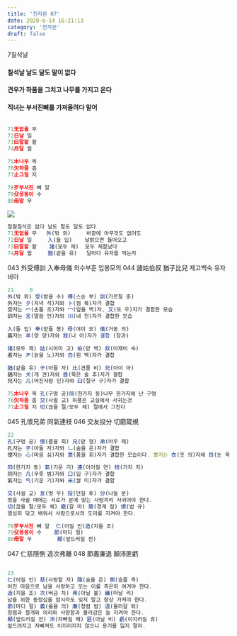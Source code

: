 ```yaml
---
title: '천자문 07'
date: 2020-6-14 16:21:13
category: '천자문'
draft: false
---
```


7칠석날 
#### 칠석날 날도 달도 말이 없다 
#### 견우가 하품을 그치고 나무를 가지고 온다 
#### 직녀는 부서진뼈를 가져올려다 말어

```js

71无없을 무
72日날 일
73曰말할 왈
74月달 월

75木나무 목
76欠하품 흠
77止그칠 지

78歹부서진 뼈 알
79殳몽둥이 수
80毋말 무
```

![](https://i.ibb.co/SsY0kw8/2020-07-01-3-47-08.png)
```js
칠월칠석은 없다 날도 말도 달도 없다
71无없을 무   外(밖 외)     바깥에 아무것도 없어도
72日날 일     入(들 입)    날밝으면 들어오고
73曰말할 왈    諸(모두 제)  모두 제잘났다
74月달 월     猶(같을 유)   달마다 유자를 먹는자
```
043 外受傅訓 入奉母儀  외수부훈 입봉모의
044 諸姑伯叔 猶子比兒  제고백숙 유자비아

```js
21     0
外(밖 외) 受(받을 수) 傅(스승 부) 訓(가르칠 훈)
外자는 夕(저녁 석)자와 卜(점 복)자가 결합
受자는 爫(손톱 조)자와 冖(덮을 멱)자, 又(또 우)자가 결합한 모습
訓자는 言(말씀 언)자와 川(내 천)자가 결합한 모습

入(들 입) 奉(받들 봉) 母(어미 모) 儀(거동 의)
義자는 羊(양 양)자와 我(나 아)자가 결합 (창과)

諸(모두 제) 姑(시어미 고) 伯(맏 백) 叔(아재비 숙)
者자는 耂(늙을 노)자와 白(흰 백)자가 결합

猶(같을 유) 子(아들 자) 比(견줄 비) 兒(아이 아)
猶자는 犬(개 견)자와 酋(묵은 술 추)자가 결합
兒자는 儿(어진사람 인)자와 臼(절구 구)자가 결합
```
```js
75木나무 목 孔(구멍 공)同(한가지 동)나무 한가지에 난 구멍
76欠하품 흠 交(사귈 교) 하품은 교실에서 사귀는것
77止그칠 지 切(끊을 절/모두 체) 절에서 그친다
```
045 孔懷兄弟 同氣連枝 
046 交友投分 切磨箴規 

```js
22
孔(구멍 공) 懷(품을 회) 兄(맏 형) 弟(아우 제)
孔자는 子(아들 자)자와 乚(숨을 은)자가 결합
懷자는 心(마음 심)자와 褱(품을 회)자가 결합한 모습이다. 褱자는 衣(옷 의)자에 目(눈 목)자를 결합

同(한가지 동) 氣(기운 기) 連(이어질 연) 枝(가지 지)
同자는 凡(무릇 범)자와 口(입 구)자가 결합
氣자는 气(기운 기)자와 米(쌀 미)자가 결합

交(사귈 교) 友(벗 우) 投(던질 투) 分(나눌 분)
벗을 사귈 때에는 서로가 분에 맞는 사람끼리 사귀어야 한다.
切(끊을 절/모두 체) 磨(갈 마) 箴(경계 잠) 規(법 규)
열심히 닦고 배워서 사람으로서의 도리를 지켜야 한다.
```
```js
78歹부서진 뼈 알  仁(어질 인)造(지을 조)
79殳몽둥이 수    節(마디 절)
80毋말 무        顚(엎드러질 전)
```
047 仁慈隱惻 造次弗離 048 節義廉退 顛沛匪虧 
```js

23
仁(어질 인) 慈(사랑할 자) 隱(숨을 은) 惻(슬플 측)
어진 마음으로 남을 사랑하고 또는 이를 측은히 여겨야 한다.
造(지을 조) 次(버금 차) 弗(아닐 불) 離(떠날 리)
남을 위한 동정심을 잠시라도 잊지 말고 항상 가져야 한다.
節(마디 절) 義(옳을 의) 廉(청렴 렴) 退(물러갈 퇴)
청렴과 절개와 의리와 사양함과 물러감은 늘 지켜야 한다.
顚(엎드러질 전) 沛(자빠질 패) 匪(아닐 비) 虧(이지러질 휴)
엎드려지고 자빠져도 이지러지지 않으니 용기를 잃지 말라.
```
<!--stackedit_data:
eyJoaXN0b3J5IjpbLTIzODkwMzA2OCwtMzI2ODk4NTYwLC01MD
AwODQ0MTIsMTQzOTMyNTEwNiwxMTYxNTY4Nzc0LC0xMzkwNzc5
MzU4LDU3MTcyMTY0NywtODYxNjI0NjY4LC03ODQ3MDMxODEsNj
c4NzExNjA0LC0xNzczNDAzNzEyLC00NDc5NjQ3MDIsLTExOTYx
NzA3MzMsLTExNTc4NzAzNzUsLTY3OTY2ODUzLDM3OTgyNjA0LC
0xNTAxMjYzNTcyLDg5NTE1ODQ1NCw5NzY0NDYwNTldfQ==
-->